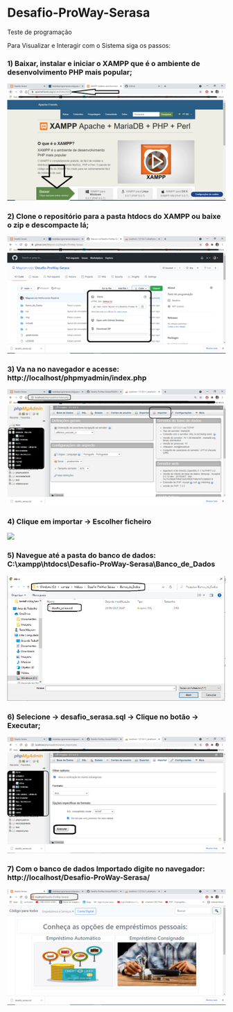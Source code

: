 # Desafio-ProWay-Serasa
 Teste de programação

 Para Visualizar e Interagir com o Sistema siga os passos:

 <h3> 1) Baixar, instalar e iniciar o XAMPP que é o ambiente de desenvolvimento PHP mais popular;</h3>
 <img src='img/baixando_xampp.PNG'/>
 <h3> 2) Clone o repositório para a pasta htdocs do XAMPP ou baixe o zip e descompacte lá;</h3>
 <img src='img/clonando.PNG'/>
 <h3> 3) Va na no navegador e acesse: http://localhost/phpmyadmin/index.php </h3>
 <img src='img/dois.PNG'/>
 <h3> 4) Clique em importar -> Escolher ficheiro </h3>
 <img src='img/tres.PNG'/>
 <h3> 5) Navegue até a pasta do banco de dados: C:\xampp\htdocs\Desafio-ProWay-Serasa\Banco_de_Dados</h3>
 <img src='img/quatro.PNG'/>
 <h3> 6) Selecione -> desafio_serasa.sql -> Clique no botão -> Executar;</h3>
 <img src='img/cinco.PNG'/>
 <h3> 7) Com o banco de dados Importado digite no navegador: http://localhost/Desafio-ProWay-Serasa/</h3>
 <img src='img/seis.PNG'/>
